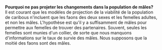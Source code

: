 **Pourquoi ne pas projeter les changements dans la population de mâles?**  
Il est courant que les modèles de projection de la viabilité de la population de caribous n'incluent que les faons des deux sexes et les femelles adultes, et non les mâles. L'hypothèse est qu'il y a suffisamment de mâles pour permettre aux femelles de trouver des partenaires. Souvent, seules les femelles sont munies d'un collier, de sorte que nous manquons d'informations sur le taux de survie des mâles. Nous supposons que la moitié des faons sont des mâles.

